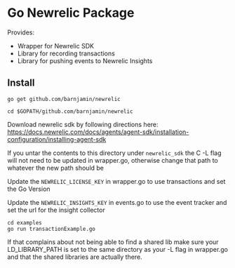 Go Newrelic Package
====================

Provides:
- Wrapper for Newrelic SDK 
- Library for recording transactions
- Library for pushing events to Newrelic Insights 



Install
-------

```
go get github.com/barnjamin/newrelic

cd $GOPATH/github.com/barnjamin/newrelic

```

Download newrelic sdk by following directions here:
https://docs.newrelic.com/docs/agents/agent-sdk/installation-configuration/installing-agent-sdk

If you untar the contents to this directory under `newrelic_sdk` the C -L flag will not need to be updated in wrapper.go, otherwise change that path to whatever the new path should be


Update the `NEWRELIC_LICENSE_KEY` in wrapper.go to use transactions and set the Go Version

Update the `NEWRELIC_INSIGHTS_KEY` in events.go to use the event tracker and set the url for the insight collector


```
cd examples
go run transactionExample.go
```

If that complains about not being able to find a shared lib make sure your LD_LIBRARY_PATH is set to the same directory as your -L flag in wrapper.go and that the shared libraries are actually there. 

